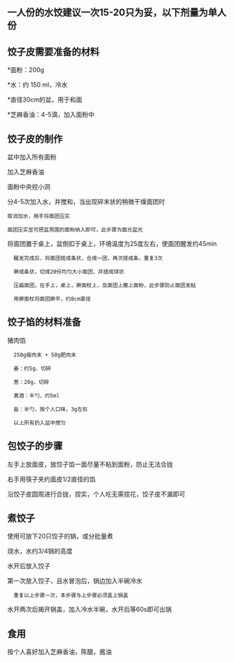 一人份的水饺建议一次15-20只为妥，以下剂量为单人份
-----------------------------------------------------------------------------------------------------


饺子皮需要准备的材料
------------------------------------------
*面粉：200g

*水：约 150 ml，冷水

*直径30cm的盆，用于和面

*芝麻香油：4-5滴，加入面粉中

饺子皮的制作
----------------------
盆中加入所有面粉

加入芝麻香油
      
 面粉中央挖小洞
 
 分4-5次加入水，并搅和，当出现碎末状的稍微干燥面团时
      
    取消加水，用手将面团压实
      
    面团压实至可把盆周围的面粉纳入即可，此步骤为面光盆光
      
 将面团置于桌上，盆倒扣于桌上，环境温度为25度左右，使面团醒发约45min
      
      醒发完成后，将面团搓成条状，合成一团，再次搓成条，重复3次
      
      擀成条状，切成20份均匀大小面团，并搓成球状
      
      压扁面团，在手上，桌上，擀面杖上，及面团上撒上面粉，此步骤防止面团发粘
      
      用擀面杖将面团擀平，约8cm直径
      
饺子馅的材料准备
---------

猪肉馅

      250g瘦肉末 + 50g肥肉末
      
      姜：约5g，切碎
      
      葱：20g，切碎
      
      黄酒：半勺，约5ml
      
      盐：半勺，按个人口味，3g左右
      
      以上所有扔入盆中搅匀
             
包饺子的步骤
---------------
   左手上放面皮，放饺子馅一面尽量不粘到面粉，防止无法合拢
   
   右手用筷子夹约面皮1/2直径的馅
   
   沿饺子皮圆周进行合拢，捏实，个人吃无需捏花，饺子皮不漏即可
      
煮饺子
----------------------
使用可放下20只饺子的锅，或分批量煮

 烧水，水约3/4锅的高度
 
  水开后放入饺子
      
  第一次放入饺子，且水冒泡后，锅边加入半碗冷水
      
      重复以上步骤一次，本步骤与上步骤必须盖上锅盖
      
  水开两次后揭开锅盖，加入冷水半碗，水开后等60s即可出锅
      
食用
----------------------
 按个人喜好加入芝麻香油，陈醋，酱油
